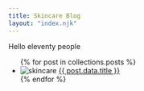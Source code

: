 ```yaml
---
title: Skincare Blog
layout: "index.njk"
---
```


Hello eleventy people

<ul class="blogs">
{% for post in collections.posts %}
<li>
    <img src="/img/{{ img }}.jpg" alt="skincare" class="preview">
    <a href="{{ post.url }}">
    {{ post.data.title }}
    </a>
</li>
{% endfor %}
</ul>